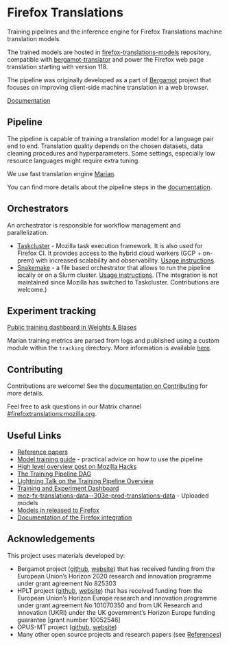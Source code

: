 # Firefox Translations

Training pipelines and the inference engine for Firefox Translations machine translation models.

The trained models are hosted in [firefox-translations-models](https://github.com/mozilla/firefox-translations-models/) repository,
compatible with [bergamot-translator](https://github.com/mozilla/bergamot-translator) and
power the Firefox web page translation starting with version 118.

The pipeline was originally developed as a part of [Bergamot](https://browser.mt/) project  that focuses on improving client-side machine translation in a web browser.

[Documentation](https://mozilla.github.io/translations/)

## Pipeline

The pipeline is capable of training a translation model for a language pair end to end.
Translation quality depends on the chosen datasets, data cleaning procedures and hyperparameters.
Some settings, especially low resource languages might require extra tuning.

We use fast translation engine [Marian](https://marian-nmt.github.io).

You can find more details about the pipeline steps in the [documentation](docs/pipeline-steps.md).

## Orchestrators

An orchestrator is responsible for workflow management and parallelization.

- [Taskcluster](https://taskcluster.net/) - Mozilla task execution framework. It is also used for Firefox CI.
  It provides access to the hybrid cloud workers (GCP + on-prem) with increased scalability and observability.
  [Usage instructions](docs/task-cluster.md).
- [Snakemake](https://snakemake.github.io/) - a file based orchestrator that allows to run the pipeline locally or on a Slurm cluster.
  [Usage instructions](docs/training/snakemake.md). (The integration is not maintained since Mozilla has switched to Taskcluster. Contributions are welcome.)

## Experiment tracking

[Public training dashboard in Weights & Biases](https://wandb.ai/moz-translations/projects)

Marian training metrics are parsed from logs and published using a custom module within the `tracking` directory.
More information is available [here](docs/tracking.md).

## Contributing

Contributions are welcome! See the [documentation on Contributing](docs/contributing.md) for more details.

Feel free to ask questions in our Matrix channel [#firefoxtranslations:mozilla.org](https://matrix.to/#/#firefoxtranslations:mozilla.org).

## Useful Links

- [Reference papers](docs/README.md#references)
- [Model training guide](docs/training/README.md) - practical advice on how to use the pipeline
- [High level overview post on Mozilla Hacks](https://hacks.mozilla.org/2022/06/training-efficient-neural-network-models-for-firefox-translations/)
- [The Training Pipeline DAG](https://docs.google.com/presentation/d/1HkypImI_hbA3n1ljU57ZPAzW8PuQqdv2wrXqj688KtQ/edit?slide=id.g3421e8f521e_1_419#slide=id.g3421e8f521e_1_419)
- [Lightning Talk on the Training Pipeline Overview](https://www.youtube.com/watch?v=TfDEAYCeF6s)
- [Training and Experiment Dashboard](https://docs.google.com/spreadsheets/d/1Kiz9xUjo2jpeeVGtaL3jA_cLiCiiyz8GvIoQADMyYqo/edit?gid=0#gid=0)
- [moz-fx-translations-data--303e-prod-translations-data](https://console.cloud.google.com/storage/browser/moz-fx-translations-data--303e-prod-translations-data) - Uploaded models
- [Models in released to Firefox](https://mozilla.github.io/translations/firefox-models/)
- [Documentation of the Firefox integration](https://firefox-source-docs.mozilla.org/toolkit/components/translations/index.html)

## Acknowledgements

This project uses materials developed by:

- Bergamot project ([github](https://github.com/browsermt), [website](https://browser.mt/)) that has received funding from the European Union’s Horizon 2020 research and innovation programme under grant agreement No 825303
- HPLT project ([github](https://github.com/hplt-project), [website](https://hplt-project.org/)) that has received funding from the European Union’s Horizon Europe research and innovation programme under grant agreement No 101070350 and from UK Research and Innovation (UKRI) under the UK government’s Horizon Europe funding guarantee [grant number 10052546]
- OPUS-MT project ([github](https://github.com/Helsinki-NLP/Opus-MT), [website](https://opus.nlpl.eu/))
- Many other open source projects and research papers (see [References](docs/README.md#references))
